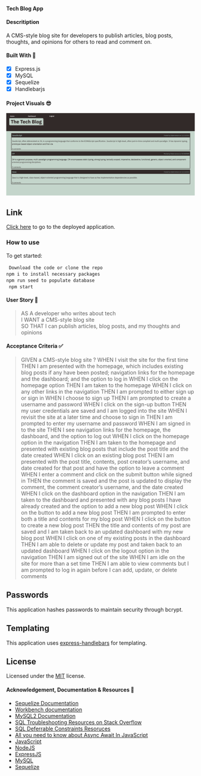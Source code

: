 #### Tech Blog App

#### Descritiption
A CMS-style blog site for developers to publish articles, blog posts, thoughts, and opinions for others to read and comment on. 

#### Built With 🧰
- [x] Express.js
- [x] MySQL
- [x] Sequelize
- [x] Handlebarjs

#### Project Visuals :sunglasses:
<img width="1156" alt="Screenshot" src="images/Screen Shot 2021-11-13 at 3.09.42 PM.png">

## Link
[Click here](https://tech-blog-full-stack.herokuapp.com/) to go to the deployed application.

### How to use
To get started:

` Download the code or clone the repo`                    
` npm i to install necessary packages `       
` npm run seed to populate database `       
` npm start` 

#### User Story 📖
> AS A developer who writes about tech      
> I WANT a CMS-style blog site      
> SO THAT I can publish articles, blog posts, and my thoughts and opinions        

#### Acceptance Criteria ✅
> GIVEN a CMS-style blog site
? WHEN I visit the site for the first time
> THEN I am presented with the homepage, which includes existing blog posts if any have been posted; navigation links for the homepage and the dashboard; and the option to log in
> WHEN I click on the homepage option
THEN I am taken to the homepage
> WHEN I click on any other links in the navigation
> THEN I am prompted to either sign up or sign in
> WHEN I choose to sign up
> THEN I am prompted to create a username and password
> WHEN I click on the sign-up button
> THEN my user credentials are saved and I am logged into the site
> WHEN I revisit the site at a later time and choose to sign in
> THEN I am prompted to enter my username and password
> WHEN I am signed in to the site
> THEN I see navigation links for the homepage, the dashboard, and the option to log out
> WHEN I click on the homepage option in the navigation
> THEN I am taken to the homepage and presented with existing blog posts that include the post title and the date created
> WHEN I click on an existing blog post
> THEN I am presented with the post title, contents, post creator’s username, and date created for that post and have the option to leave a comment
> WHEN I enter a comment and click on the submit button while signed in
> THEN the comment is saved and the post is updated to display the comment, the comment creator’s username, and the date created
> WHEN I click on the dashboard option in the navigation
> THEN I am taken to the dashboard and presented with any blog posts I have already created and the option to add a new blog post
> WHEN I click on the button to add a new blog post
> THEN I am prompted to enter both a title and contents for my blog post
> WHEN I click on the button to create a new blog post
> THEN the title and contents of my post are saved and I am taken back to an updated dashboard with my new blog post
> WHEN I click on one of my existing posts in the dashboard
> THEN I am able to delete or update my post and taken back to an updated dashboard
> WHEN I click on the logout option in the navigation
> THEN I am signed out of the site
> WHEN I am idle on the site for more than a set time
> THEN I am able to view comments but I am prompted to log in again before I can add, update, or delete comments    

## Passwords
This application hashes passwords to maintain security through bcrypt.

## Templating
This application uses [express-handlebars](https://www.npmjs.com/package/express-handlebars) for templating.

## License
Licensed under the [MIT](https://choosealicense.com/licenses/mit/) license.

#### Acknowledgement, Documentation & Resources 🤝
- [Sequelize Documentation](https://sequelize.org/v5/)
- [Workbench documentation](https://dev.mysql.com/doc/workbench/en/)
- [MySQL2 Documentation](https://www.npmjs.com/package/mysql2)
- [SQL Troubleshooting Resources on Stack Overflow](https://stackoverflow.com/questions/26554818/using-mysql-in-the-command-line-in-osx-command-not-found)
- [SQL Deferrable Constraints Resoruces](https://begriffs.com/posts/2017-08-27-deferrable-sql-constraints.html)
- [All you need to know about Async Await In JavaScript](https://medium.com/technofunnel/javascript-async-await-c83b15950a71)
- [JavaScript](https://img.shields.io/badge/javascript-%23323330.svg?style=for-the-badge&logo=javascript&logoColor=%23F7DF1E)
- [NodeJS](https://img.shields.io/badge/node.js-6DA55F?style=for-the-badge&logo=node.js&logoColor=white)
- [ExpressJS](https://img.shields.io/badge/Express.js-404D59?style=for-the-badge)
- [MySQL](https://img.shields.io/badge/mysql-%2300f.svg?style=for-the-badge&logo=mysql&logoColor=white)
- [Sequelize](https://img.shields.io/badge/Sequelize-52B0E7?style=for-the-badge&logo=Sequelize&logoColor=white)